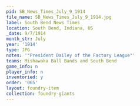 ```yaml
---
pid: SB_News_Times_July_9_1914
file_name: SB_News_Times_July_9_1914.jpg
label: South Bend News Times
location: South Bend, Indiana, US
_date: 9/7/1914
month_str: July
year: '1914'
type: JPG
notes: '"President Dailey of the Factory League"'
teams: Mishawaka Ball Bands and South Bend
game_info: n
player_info: n
inventoried: y
order: '065'
layout: foundry-item
collection: foundry-giants
---
```

